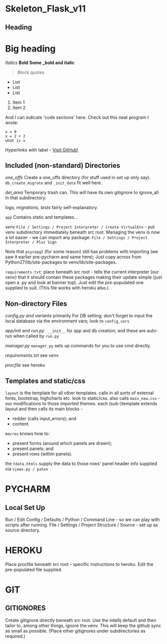 # Skeleton_Flask_v11

## Heading
# Big heading

*Italics*
**Bold**
**Some _bold and italic**
> Block quotes

- List
- List
- List

1. Item 1
2. Item 2

And I can indicate 'code sections' here.
Check out this neat program I wrote:

```
x = 0
x = 2 + 2
what is x
```

Hyperlinks with label -
[Visit GitHub!](https://www.github.com)


## Included (non-standard) Directories
*one_offs* Create a one_offs directory (for stuff used in set up only say).
`db_create_migrate` and `_init_data` fit well here.

*del_area* Temporary trash can. This will have its own gitignore to ignore_all in that subdirectory.

*logs, migrations, tests* fairly self-explanatory.

`app`
Contains static and templates...

*venv*
`File / Settings / Project Interpreter / Create VirtualEnv` - put venv subdirectory immediately beneath src root.
Managing the venv is now a lot easier - we can import any package:
`File / Settings / Project Interpreter / Plus Sign`

Note that `psycopg2` (for some reason) still has problems with importing (we saw it earlier pre-pycharm and same here);
Just copy across from Python27/lib/site-packages to venv/lib/site-packages.

`requirements.txt`: place beneath src root - tells the current interpreter (our venv) that it should contain
these packages making their update simple (just open a .py and look at banner top).
Just edit the pre-populated one supplied to suit.
(This file works with heroku also.)


## Non-directory Files
 *config.py and variants* primarily For DB setting;
don't forget to input the local database via the environment vars;
look to `config_vars`

*app/init* and *run.py*
` __init__` for app and db creation; and
 these are auto-run when called by `run.py`

*manager.py*
`manager.py` sets up commands for you to use cmd directly.

*requirements.txt*
see *venv*

*procfile*
see *heroku*


## Templates and static/css
`layout` is the template for all other templates.
calls in all sorts of external fonts, bootstrap, highcharts etc.
look to static/css.
also calls `main_new.css` - our modifications to those imported themes.
each (sub-)template extends layout and then calls its main blocks - 
- redder (calls input_errors); and
- content.

`macros` knows how to: 
- present forms (around which panels are drawn); 
- present panels; and 
- present rows (within panels).

the `tdata.htmls` supply the data to those rows'
panel header info supplied via `views.py / patex`


# PYCHARM 
## Local Set Up
Run / Edit Config / Defaults / Python / Command Line - so we can play with scripts after running.
File / Settings / Project Structure / Source - set up as source directory.


# HEROKU
Place procfile beneath src root - specific instructions to heroku. Edit the pre-populated file supplied.


# GIT 
## GITIGNORES
Create gitignore directly beneath src root.
Use the intellij default and then tailor to, among other things, ignore the venv.
This will keep the github sync as small as possible.
(Place other gitignores under subdirectories as required.)

